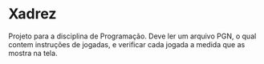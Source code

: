 # Xadrez
Projeto para a disciplina de Programação.
Deve ler um arquivo PGN, o qual contem instruções de jogadas, e verificar cada jogada a medida que as mostra na tela.
